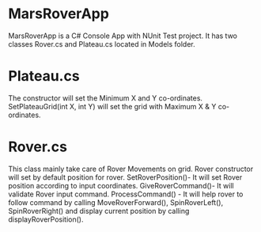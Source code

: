 # MarsRoverApp
MarsRoverApp is a C# Console App with NUnit Test project. It has two classes Rover.cs and Plateau.cs located in Models folder.
#  Plateau.cs
The constructor will set the Minimum X and Y co-ordinates.
SetPlateauGrid(int X, int Y) will set the grid with Maximum X & Y co-ordinates.
# Rover.cs
This class mainly take care of Rover Movements on grid.
Rover constructor will set by default position for rover.
SetRoverPosition()- It will set Rover position according to input coordinates.
GiveRoverCommand()- It will validate Rover input command.
ProcessCommand() - It will help rover to follow command by calling MoveRoverForward(), SpinRoverLeft(), SpinRoverRight() and display current position by calling displayRoverPosition().
